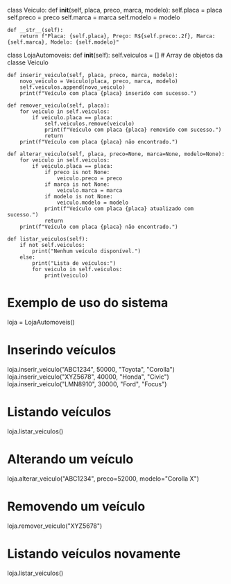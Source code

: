 class Veiculo:
    def __init__(self, placa, preco, marca, modelo):
        self.placa = placa
        self.preco = preco
        self.marca = marca
        self.modelo = modelo

    def __str__(self):
        return f"Placa: {self.placa}, Preço: R${self.preco:.2f}, Marca: {self.marca}, Modelo: {self.modelo}"


class LojaAutomoveis:
    def __init__(self):
        self.veiculos = []  # Array de objetos da classe Veiculo

    def inserir_veiculo(self, placa, preco, marca, modelo):
        novo_veiculo = Veiculo(placa, preco, marca, modelo)
        self.veiculos.append(novo_veiculo)
        print(f"Veículo com placa {placa} inserido com sucesso.")

    def remover_veiculo(self, placa):
        for veiculo in self.veiculos:
            if veiculo.placa == placa:
                self.veiculos.remove(veiculo)
                print(f"Veículo com placa {placa} removido com sucesso.")
                return
        print(f"Veículo com placa {placa} não encontrado.")

    def alterar_veiculo(self, placa, preco=None, marca=None, modelo=None):
        for veiculo in self.veiculos:
            if veiculo.placa == placa:
                if preco is not None:
                    veiculo.preco = preco
                if marca is not None:
                    veiculo.marca = marca
                if modelo is not None:
                    veiculo.modelo = modelo
                print(f"Veículo com placa {placa} atualizado com sucesso.")
                return
        print(f"Veículo com placa {placa} não encontrado.")

    def listar_veiculos(self):
        if not self.veiculos:
            print("Nenhum veículo disponível.")
        else:
            print("Lista de veículos:")
            for veiculo in self.veiculos:
                print(veiculo)


# Exemplo de uso do sistema
loja = LojaAutomoveis()

# Inserindo veículos
loja.inserir_veiculo("ABC1234", 50000, "Toyota", "Corolla")
loja.inserir_veiculo("XYZ5678", 40000, "Honda", "Civic")
loja.inserir_veiculo("LMN8910", 30000, "Ford", "Focus")

# Listando veículos
loja.listar_veiculos()

# Alterando um veículo
loja.alterar_veiculo("ABC1234", preco=52000, modelo="Corolla X")

# Removendo um veículo
loja.remover_veiculo("XYZ5678")

# Listando veículos novamente
loja.listar_veiculos()
